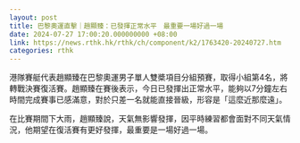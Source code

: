 ```yaml
---
layout: post
title: 巴黎奧運直擊｜趙顯臻：已發揮正常水平　最重要一場好過一場
date: 2024-07-27 17:00:20.000000000 +08:00
link: https://news.rthk.hk/rthk/ch/component/k2/1763420-20240727.htm
categories: rthk
---
```


港隊賽艇代表趙顯臻在巴黎奧運男子單人雙槳項目分組預賽，取得小組第4名，將轉戰決賽復活賽。趙顯臻在賽後表示，今日已發揮出正常水平，能夠以7分鐘左右時間完成賽事已感滿意，對於只差一名就能直接晉級，形容是「這麼近那麼遠」。

在比賽期間下大雨，趙顯臻說，天氣無影響發揮，因平時練習都會面對不同天氣情況，他期望在復活賽有更好發揮，最重要是一場好過一場。
